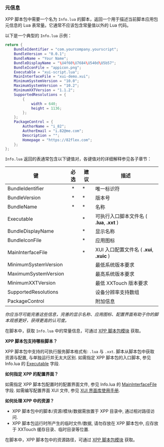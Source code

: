 ### 元信息

XPP 脚本包中需要一个名为 `Info.lua` 的脚本，返回一个用于描述当前脚本应用包元信息的 Lua 表常量。它通常不应该包含常量值以外的 Lua 代码。

以下是一个典型的 `Info.lua` 示例：

```lua
return {
    BundleIdentifier = "com.yourcompany.yourscript";
    BundleVersion = "0.0.1";
    BundleName = "Your Name";
    BundleDisplayName = "\U4f60\U7684\U540d\U5b57";
    BundleIconFile = "appicon.png";
    Executable = "xui-script.lua";
    MainInterfaceFile = "xui-demo.xui";
    MinimumSystemVersion = "10.0";
    MaximumSystemVersion = "10.2";
    MinimumXXTVersion = "1.1.2";
    SupportedResolutions = {
    	{
    		width = 640;
    		height = 1136;
    	};
    };
	PackageControl = {
    	AuthorName = "i_82";
    	AuthorEmail = "i.82@me.com";
    	Description = "";
    	Homepage = "https://82flex.com";
	};
};
```

`Info.lua` 返回的表通常包含以下键值对，各键值对的详细解释参见各子章节：

| 键 | 必选 | 建议 | 描述 |
|----|:---:|-----|------|
|BundleIdentifier|\*|\*|唯一标识符|
|BundleVersion|\*|\*|版本号|
|BundleName|\*|\*|名称|
|Executable||\*|可执行入口脚本文件名 \( **\.lua**, **\.xxt** \) |
|BundleDisplayName||\*|显示名称|
|BundleIconFile||\*|应用图标|
|MainInterfaceFile||\*|XUI 入口配置文件名 \( **\.xui**, **\.xuic** \) |
|MinimumSystemVersion|||最低系统版本要求|
|MaximumSystemVersion|||最高系统版本要求|
|MinimumXXTVersion|||最低 XXTouch 版本要求|
|SupportedResolutions|||设备分辨率支持数组|
|PackageControl|||附加信息|

*你应当尽可能完善这些信息，完善的显示名称、应用图标、配置界面有助于你的脚本观感更好，获得更高的认可度。* 

在脚本中，获取 `Info.lua` 中的常量信息，可通过 [XPP 脚本包模块](/Handbook/xpp/index.html) 获取。


**XPP 脚本包支持哪些脚本？**

XPP 脚本包中支持的可执行服务脚本格式有: `.lua` 与 `.xxt`. 脚本从脚本包中获取资源与配置, 与单独运行并无太大区别. 如需指定 XPP 脚本包的入口脚本, 参见 Info.lua 的 [Executable](Info/Executable.html) 字段.


**如何指定 XPP 的配置界面？**

如需指定 XPP 脚本包配置时的配置界面文件, 参见 Info.lua 的 [MainInterfaceFile](Info/MainInterfaceFile.md) 字段. 如需编写配置界面 XUI 文件, 参见 [XUI 界面库使用手册](/XUI).


**如何处理 XPP 中的资源？**

- XPP 脚本包中的脚本/资源/模块/数据需放置于 XPP 目录中, 通过相对路径访问.
- XPP 脚本包运行时所产生的临时文件/数据, 请勿存放在 XPP 脚本包中, 应存放于 XXTouch 缓存目录、临时目录等位置.

在脚本中，XPP 脚本包中的资源路径，可通过 [XPP 脚本包模块](/Handbook/xpp/index.html) 获取。

